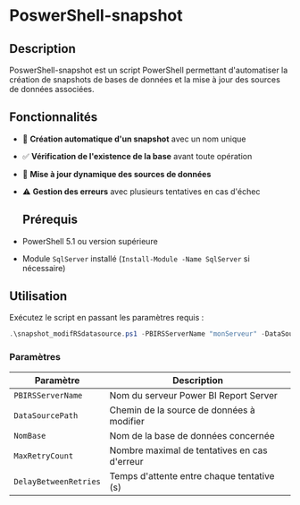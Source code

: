 # PoswerShell-snapshot

## Description
PoswerShell-snapshot est un script PowerShell permettant d'automatiser la création de snapshots de bases de données et la mise à jour des sources de données associées.


## Fonctionnalités
- 📌 **Création automatique d'un snapshot** avec un nom unique
- ✅ **Vérification de l'existence de la base** avant toute opération
- 🔄 **Mise à jour dynamique des sources de données**
- ⚠️ **Gestion des erreurs** avec plusieurs tentatives en cas d'échec

  ## Prérequis
- PowerShell 5.1 ou version supérieure
- Module `SqlServer` installé (`Install-Module -Name SqlServer` si nécessaire)

## Utilisation
Exécutez le script en passant les paramètres requis :
```powershell
.\snapshot_modifRSdatasource.ps1 -PBIRSServerName "monServeur" -DataSourcePath "/Data Sources/dsExample" -NomBase "MaBase" -MaxRetryCount 5 -DelayBetweenRetries 30
```
### Paramètres
| Paramètre             | Description                                  |
|----------------------|----------------------------------------------|
| `PBIRSServerName`    | Nom du serveur Power BI Report Server       |
| `DataSourcePath`     | Chemin de la source de données à modifier   |
| `NomBase`           | Nom de la base de données concernée         |
| `MaxRetryCount`      | Nombre maximal de tentatives en cas d'erreur |
| `DelayBetweenRetries`| Temps d'attente entre chaque tentative (s)  |
